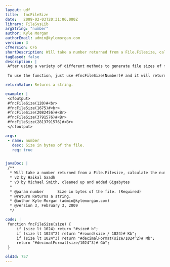 ```yaml
---
layout: udf
title:  fncFileSize
date:   2009-02-03T20:31:06.000Z
library: FileSysLib
argString: "number"
author: Kyle Morgan
authorEmail: admin@kylemorgan.com
version: 3
cfVersion: CF5
shortDescription: Will take a number returned from a File.Filesize, calculate the number in terms of Bytes/Kilobytes/Megabytes and return the result.
tagBased: false
description: |
 After using a variety of different methods to generate file sizes of files being uploaded to a server for public downloads, frustration lead to writing of this tag.  It will calculate in bytes, kilobytes, and megabytes, and return an accurate number to help plan/keep track of the size of files.
 
 To use the function, just use #fncFileSize(Number)# and it will return an accurate calculation.  If you provide a variable that is not numerical, it will return 'Error'.

returnValue: Returns a string.

example: |
 <cfoutput>
 #fncFileSize(120)#<br>
 #fncFileSize(1675)#<br>
 #fncFileSize(2082456)#<Br>
 #fncFileSize(3791576)#<Br>
 #fncFileSize(2813791576)#<Br>
 </cfoutput>

args:
 - name: number
   desc: Size in bytes of the file.
   req: true


javaDoc: |
 /**
  * Will take a number returned from a File.Filesize, calculate the number in terms of Bytes/Kilobytes/Megabytes and return the result.
  * v2 by Haikal Saadh
  * v3 by Michael Smith, cleaned up and added Gigabytes
  * 
  * @param number      Size in bytes of the file. (Required)
  * @return Returns a string. 
  * @author Kyle Morgan (admin@kylemorgan.com) 
  * @version 3, February 3, 2009 
  */

code: |
 function fncFileSize(size) {
     if (size lt 1024) return "#size# b";
     if (size lt 1024^2) return "#round(size / 1024)# Kb";
     if (size lt 1024^3) return "#decimalFormat(size/1024^2)# Mb";
     return "#decimalFormat(size/1024^3)# Gb";
 }

oldId: 757
---
```



